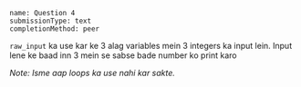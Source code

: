 ```ngMeta
name: Question 4
submissionType: text
completionMethod: peer
```

`raw_input` ka use kar ke 3 alag variables mein 3 integers ka input lein. Input lene ke baad inn 3 mein se sabse bade number ko print karo

*Note: Isme aap loops ka use nahi kar sakte.*
